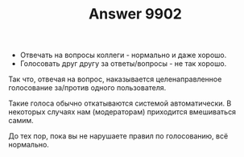 ﻿---
title: "Answer 9902"
se.owner.user_id: 15479
se.owner.display_name: "Suvitruf says Reinstate Monica"
se.owner.link: "https://ru.meta.stackoverflow.com/users/15479/suvitruf-says-reinstate-monica"
se.answer_id: 9902
se.question_id: 9901
se.post_type: answer
se.score: 14
se.is_accepted: True
---
<ul>
<li>Отвечать на вопросы коллеги - нормально и даже хорошо.</li>
<li>Голосовать друг другу за ответы/вопросы - не так хорошо.</li>
</ul>

<p>Так что, отвечая на вопрос, наказывается целенаправленное голосование за/против одного пользователя.</p>

<p>Такие голоса обычно откатываются системой автоматически. В некоторых случаях нам (модераторам) приходится вмешиваться самим.</p>

<p>До тех пор, пока вы не нарушаете правил по голосованию, всё нормально. </p>
